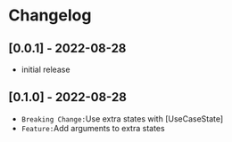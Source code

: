 # Changelog

## [0.0.1] - 2022-08-28

- initial release

## [0.1.0] - 2022-08-28

- `Breaking Change:`Use extra states with [UseCaseState]
- `Feature:`Add arguments to extra states

<!-- Links -->

[keep a changelog]: https://keepachangelog.com/en/1.0.0/
[semantic versioning]: https://semver.org/spec/v2.0.0.html

<!-- Versions -->
